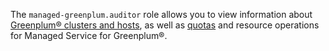 The `managed-greenplum.auditor` role allows you to view information about [Greenplum® clusters and hosts](../../managed-greenplum/concepts/index.md), as well as [quotas](../../managed-greenplum/concepts/limits.md#quotas) and resource operations for Managed Service for Greenplum®.